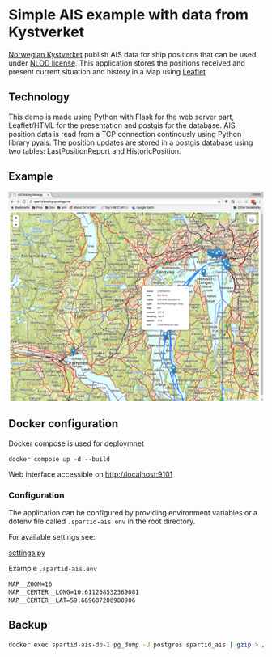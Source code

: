 # Simple AIS example with data from Kystverket
[Norwegian Kystverket](http://kystverket.no) publish AIS data for ship positions that can be used under [NLOD license](https://data.norge.no/nlod/no/1.0). This application stores the positions received and present current situation and history in a Map using [Leaflet](http://http://leafletjs.com).

## Technology
This demo is made using Python with Flask for the web server part, Leaflet/HTML for the presentation and postgis for the database. AIS position data is read from a TCP connection continously using Python library [pyais](https://github.com/M0r13n/pyais). The position updates are stored in a postgis database using two tables: LastPositionReport and HistoricPosition. 

## Example
![Map](docs/AIS_history.png)

## Docker configuration
Docker compose is used for deploymnet

```
docker compose up -d --build
```
Web interface accessible on <http://localhost:9101>

### Configuration
The application can be configured by providing environment variables or a dotenv file called `.spartid-ais.env` in the root directory.

For available settings see:

[settings.py](./spartid_ais/settings.py)


Example `.spartid-ais.env`
```
MAP__ZOOM=16
MAP__CENTER__LONG=10.611268532369081
MAP__CENTER__LAT=59.669607206900906
```


## Backup
```bash
docker exec spartid-ais-db-1 pg_dump -U postgres spartid_ais | gzip > /srv/db-backups/posgtres/spartid_ais/spartid_ais-$(date +%Y-%m-%d).tar.gz
```